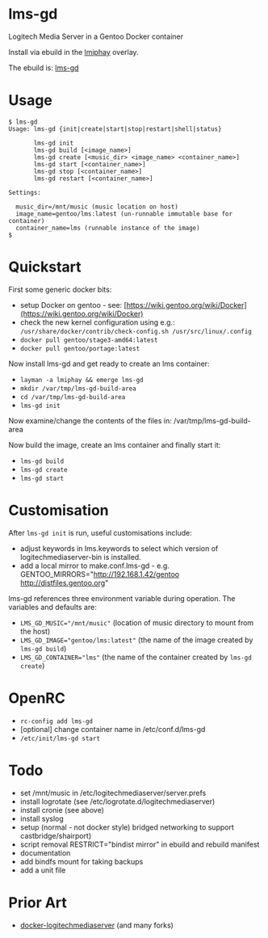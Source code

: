 # lms-gd

Logitech Media Server in a Gentoo Docker container

Install via ebuild in the [lmiphay](https://cgit.gentoo.org/user/lmiphay.git/) overlay.

The ebuild is: [lms-gd](https://cgit.gentoo.org/user/lmiphay.git/tree/media-sound/lms-gd)

# Usage

```
$ lms-gd
Usage: lms-gd {init|create|start|stop|restart|shell|status}

       lms-gd init
       lms-gd build [<image_name>]
       lms-gd create [<music_dir> <image_name> <container_name>]
       lms-gd start [<container_name>]
       lms-gd stop [<container_name>]
       lms-gd restart [<container_name>]

Settings:

  music_dir=/mnt/music (music location on host)
  image_name=gentoo/lms:latest (un-runnable immutable base for container)
  container_name=lms (runnable instance of the image)
$
```

# Quickstart

First some generic docker bits:

* setup Docker on gentoo - see: [https://wiki.gentoo.org/wiki/Docker](https://wiki.gentoo.org/wiki/Docker)
* check the new kernel configuration using e.g.: `/usr/share/docker/contrib/check-config.sh /usr/src/linux/.config`
* `docker pull gentoo/stage3-amd64:latest`
* `docker pull gentoo/portage:latest`

Now install lms-gd and get ready to create an lms container:

* `layman -a lmiphay && emerge lms-gd`
* `mkdir /var/tmp/lms-gd-build-area`
* `cd /var/tmp/lms-gd-build-area`
* `lms-gd init`

Now examine/change the contents of the files in: /var/tmp/lms-gd-build-area

Now build the image, create an lms container and finally start it:

* `lms-gd build`
* `lms-gd create`
* `lms-gd start`

# Customisation

After `lms-gd init` is run, useful customisations include:

+ adjust keywords in lms.keywords to select which version of logitechmediaserver-bin is installed.
+ add a local mirror to make.conf.lms-gd - e.g. GENTOO_MIRRORS="http://192.168.1.42/gentoo http://distfiles.gentoo.org"

lms-gd references three environment variable during operation. The variables and defaults are:

+ `LMS_GD_MUSIC="/mnt/music"`           (location of music directory to mount from the host)
+ `LMS_GD_IMAGE="gentoo/lms:latest"`    (the name of the image created by `lms-gd build`)
+ `LMS_GD_CONTAINER="lms"`              (the name of the container created by `lms-gd create`)

# OpenRC

* `rc-config add lms-gd`
* [optional] change container name in /etc/conf.d/lms-gd
* `/etc/init/lms-gd start`

# Todo

+ set /mnt/music in /etc/logitechmediaserver/server.prefs
+ install logrotate (see /etc/logrotate.d/logitechmediaserver)
+ install cronie (see above)
+ install syslog
+ setup (normal - not docker style) bridged networking to support castbridge/shairport)
+ script removal RESTRICT="bindist mirror" in ebuild and rebuild manifest
+ documentation
+ add bindfs mount for taking backups
+ add a unit file

# Prior Art

+ [docker-logitechmediaserver](https://github.com/justifiably/docker-logitechmediaserver) (and many forks)
